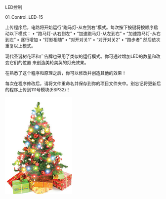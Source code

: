 LED控制

01_Control_LED-15

上传程序后，电路将开始运行“跑马灯-从左到右”模式。每次按下按键将按顺序启动以下模式：
• “跑马灯-从右到左”
• “加速跑马灯-从左到右”
• “加速跑马灯-从右到左”
• 逐行增加
• “灯影相随”
• “对开对关1”
• “对开对关2”
• “跑步者”
然后依次重复以上模式。

现代圣诞树花环和广告牌也采用了类似的运行模式。你可通过增加LED的数量和改变它们的位置
来创造美轮美奂的灯光效果。

在熟悉了这个程序和原理之后，你可以修改并创造其他的效果！

每次在程序修改后，请将文件重命名并保存到你的项目文件夹中。别忘记将更新后的程序上传到111号模块(ESP32)！

![](051p1.png)
